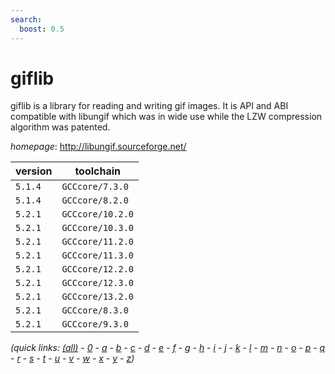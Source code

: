 ```yaml
---
search:
  boost: 0.5
---
```

# giflib

giflib is a library for reading and writing gif images. It is API and ABI compatible with libungif which was in wide use while the LZW compression algorithm was patented.

*homepage*: <http://libungif.sourceforge.net/>

version | toolchain
--------|----------
``5.1.4`` | ``GCCcore/7.3.0``
``5.1.4`` | ``GCCcore/8.2.0``
``5.2.1`` | ``GCCcore/10.2.0``
``5.2.1`` | ``GCCcore/10.3.0``
``5.2.1`` | ``GCCcore/11.2.0``
``5.2.1`` | ``GCCcore/11.3.0``
``5.2.1`` | ``GCCcore/12.2.0``
``5.2.1`` | ``GCCcore/12.3.0``
``5.2.1`` | ``GCCcore/13.2.0``
``5.2.1`` | ``GCCcore/8.3.0``
``5.2.1`` | ``GCCcore/9.3.0``


*(quick links: [(all)](../index.md) - [0](../0/index.md) - [a](../a/index.md) - [b](../b/index.md) - [c](../c/index.md) - [d](../d/index.md) - [e](../e/index.md) - [f](../f/index.md) - [g](../g/index.md) - [h](../h/index.md) - [i](../i/index.md) - [j](../j/index.md) - [k](../k/index.md) - [l](../l/index.md) - [m](../m/index.md) - [n](../n/index.md) - [o](../o/index.md) - [p](../p/index.md) - [q](../q/index.md) - [r](../r/index.md) - [s](../s/index.md) - [t](../t/index.md) - [u](../u/index.md) - [v](../v/index.md) - [w](../w/index.md) - [x](../x/index.md) - [y](../y/index.md) - [z](../z/index.md))*

